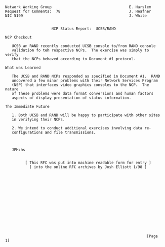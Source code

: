     Network Working Group                                   E. Harslem
    Request for Comments:  78                               J. Heafner
    NIC 5199                                                J. White


                         NCP Status Report:  UCSB/RAND

    NCP Checkout

       UCSB an RAND recently conducted UCSB console to/from RAND console
       validation fo teh respective NCPs.  The exercise was simply to verify
       that the NCPs behaved according to Document #1 protocol.

    What was Learned

       The UCSB and RAND NCPs responded as specified in Document #1.  RAND
       uncovered a few minor problems with their Network Services Program
       (NSP) that interfaces video graphics consoles to the NCP.  The nature
       of these problems were data format conversions and human factors
       aspects of display presentation of status information.

    The Immediate Future

       1. Both UCSB and RAND will be happy to participate with other sites
       in verifying their NCPs.

       2. We intend to conduct additional exercises involving data re-
       configurations and file transmissions.



       JFH:hs


             [ This RFC was put into machine readable form for entry ]
               [ into the online RFC archives by Josh Elliott 1/98 ]















                                                                    [Page 1]
